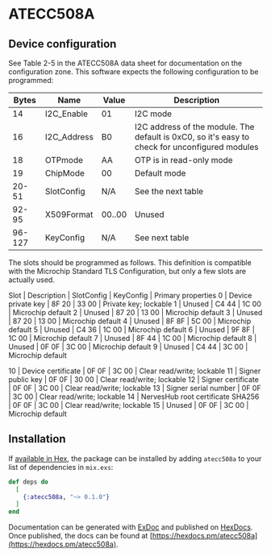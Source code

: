 # ATECC508A

## Device configuration

See Table 2-5 in the ATECC508A data sheet for documentation on the configuration zone. This software expects the following configuration to be programmed:

Bytes  | Name        | Value  | Description
-------|-------------|--------|------------
14     | I2C_Enable  | 01     | I2C mode
16     | I2C_Address | B0     | I2C address of the module. The default is 0xC0, so it's easy to check for unconfigured modules
18     | OTPmode     | AA     | OTP is in read-only mode
19     | ChipMode    | 00     | Default mode
20-51  | SlotConfig  | N/A    | See the next table
92-95  | X509Format  | 00..00 | Unused
96-127 | KeyConfig   | N/A    | See next table

The slots should be programmed as follows. This definition is compatible with the Microchip Standard TLS Configuration, but only a few slots are actually used.

Slot | Description                       | SlotConfig | KeyConfig | Primary properties
0    | Device private key                | 8F 20      | 33 00     | Private key; lockable
1    | Unused                            | C4 44      | 1C 00     | Microchip default
2    | Unused                            | 87 20      | 13 00     | Microchip default
3    | Unused                            | 87 20      | 13 00     | Microchip default
4    | Unused                            | 8F 8F      | 5C 00     | Microchip default
5    | Unused                            | C4 36      | 1C 00     | Microchip default
6    | Unused                            | 9F 8F      | 1C 00     | Microchip default
7    | Unused                            | 8F 44      | 1C 00     | Microchip default
8    | Unused                            | 0F 0F      | 3C 00     | Microchip default
9    | Unused                            | C4 44      | 3C 00     | Microchip default

10   | Device certificate                | 0F 0F      | 3C 00     | Clear read/write; lockable
11   | Signer public key                 | 0F 0F      | 30 00     | Clear read/write; lockable
12   | Signer certificate                | 0F 0F      | 3C 00     | Clear read/write; lockable
13   | Signer serial number              | 0F 0F      | 3C 00     | Clear read/write; lockable
14   | NervesHub root certificate SHA256 | 0F 0F      | 3C 00     | Clear read/write; lockable
15   | Unused                            | 0F 0F      | 3C 00     | Microchip default

## Installation

If [available in Hex](https://hex.pm/docs/publish), the package can be installed
by adding `atecc508a` to your list of dependencies in `mix.exs`:

```elixir
def deps do
  [
    {:atecc508a, "~> 0.1.0"}
  ]
end
```

Documentation can be generated with [ExDoc](https://github.com/elixir-lang/ex_doc)
and published on [HexDocs](https://hexdocs.pm). Once published, the docs can
be found at [https://hexdocs.pm/atecc508a](https://hexdocs.pm/atecc508a).

